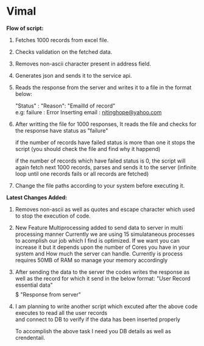 # Vimal

**Flow of script:**

1. Fetches 1000 records from excel file.
2. Checks validation on the fetched data.
3. Removes non-ascii character present in address field.
4. Generates json and sends it to the service api.
5. Reads the response from the server and writes it to a file  in the format below:

    "Status"  : "Reason": "EmailId of record"  
    e.g: failure : Error Inserting email : nitinghope@yahoo.com
6. After writting the file for 1000 responses, It reads the file and checks for the  response have status as "failure"

    if the number of records have failed status is more than one it stops the script (you should check the file 
      and find why it happend)
      
    if the number of records which have failed status is 0, the script will again fetch next 1000 records, parses 
      and sends it to the server (infinite loop until one records fails or all records are fetched)
      
      
7. Change the file paths according to your system before executing it.

**Latest Changes Added:**

1. Removes non-ascii as well as quotes and escape character which used to stop the execution of code.
2. New Feature Multiprocessing added to send data to server in multi processing manner
    Currently we are using 15 simulataneous processes to acomplish our job which I find is optimized.
    If we want you can increase it but it depends upon the number of Cores you have in your system and How much the 
        server can handle.
    Currently is process requires 50MB of RAM so manage your memory accordingly
3. After sending the data to the server the codes writes the response as well as the record for which it send in the
    below format:
        "User Record essential data" $$$$$$$$$ "Response from server"
4. I am planning to write another script which excuted after the above code executes to read all the user records  
    and connect to DB to verify if the data has been inserted properly
    
    To accomplish the above task I need you DB details as well as crendentail.


